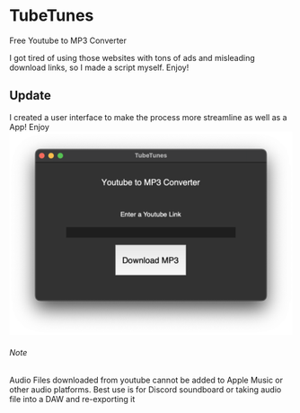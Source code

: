 # TubeTunes
Free Youtube to MP3 Converter

I got tired of using those websites with tons of ads and misleading download links, so I made a script myself. Enjoy!

## Update
I created a user interface to make the process more streamline as well as a App! Enjoy
![Interface](./ui.png)

###### Note
Audio Files downloaded from youtube cannot be added to Apple Music or other audio platforms. 
Best use is for Discord soundboard or taking audio file into a DAW and re-exporting it